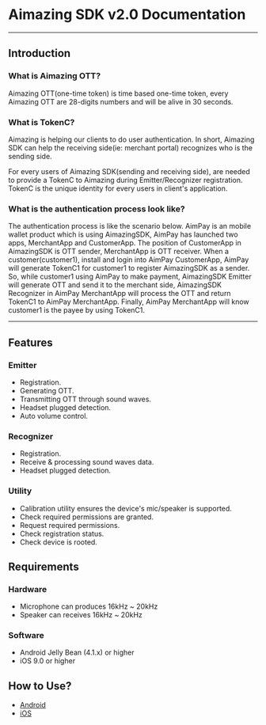 # Aimazing SDK v2.0 Documentation

---
## Introduction

### What is Aimazing OTT?

Aimazing OTT(one-time token) is time based one-time token, every Aimazing OTT  are 28-digits numbers and will be alive in 30 seconds. 

### What is TokenC?

Aimazing is helping our clients to do user authentication. In short, Aimazing SDK can help the receiving side(ie: merchant portal) recognizes who is the sending side.

For every users of Aimazing SDK(sending and receiving side), are needed to provide a TokenC to Aimazing during Emitter/Recognizer registration. TokenC is the unique identity for every users in client's application.

### What is the authentication process look like?

The authentication process is like the scenario below.
AimPay is an mobile wallet product which is using AimazingSDK, AimPay has launched two apps, MerchantApp and CustomerApp. The position of CustomerApp in AimazingSDK is OTT sender, MerchantApp is OTT receiver.
When a customer(customer1), install and login into AimPay CustomerApp, AimPay will generate TokenC1 for customer1 to register AimazingSDK as a sender.
So, while customer1 using AimPay to make payment, AimazingSDK Emitter will generate OTT and send it to the merchant side, AimazingSDK Recognizer in AimPay MerchantApp will process the OTT and return TokenC1 to AimPay MerchantApp.
Finally, AimPay MerchantApp will know customer1 is the payee by using TokenC1.

---

## Features

### Emitter

* Registration.
* Generating OTT.
* Transmitting OTT through sound waves.
* Headset plugged detection.
* Auto volume control.

### Recognizer

* Registration.
* Receive & processing sound waves data.
* Headset plugged detection.

### Utility

* Calibration utility ensures the device's mic/speaker is supported.
* Check required permissions are granted.
* Request required permissions.
* Check registration status.
* Check device is rooted.

## Requirements

### Hardware

* Microphone can produces 16kHz \~ 20kHz
* Speaker can receives 16kHz \~ 20kHz

### Software

* Android Jelly Bean (4.1.x) or higher
* iOS 9.0 or higher




## How to Use?

* [Android](https://github.com/aimazing/aimazing.github.io/blob/v2.0/Android.md)
* [iOS](https://github.com/aimazing/aimazing.github.io/blob/v2.0/iOS.md)
